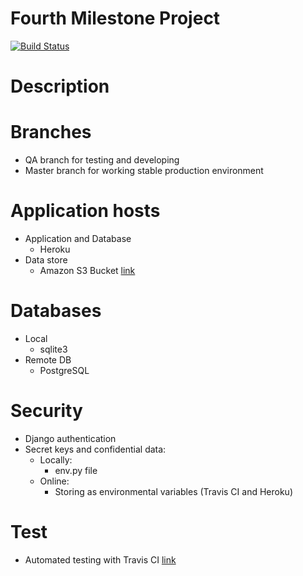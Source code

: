 # Fourth Milestone Project 
[![Build Status](https://travis-ci.org/IstvanGercsak/Fourth_Milestone_Project.svg?branch=master)](https://travis-ci.org/IstvanGercsak/Fourth_Milestone_Project)

# Description

# Branches
- QA branch for testing and developing
- Master branch for working stable production environment

# Application hosts
- Application and Database
    - Heroku
- Data store
    - Amazon S3 Bucket [link](https://aws.amazon.com/s3/)

# Databases
- Local
    - sqlite3
- Remote DB
    - PostgreSQL 

# Security
- Django authentication
- Secret keys and confidential data:
    - Locally:
        - env.py file
    - Online:
        - Storing as environmental variables (Travis CI and Heroku)

# Test
- Automated testing with Travis CI [link](https://travis-ci.org/)